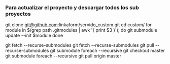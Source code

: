 ### Para actualizar el proyecto y descargar todos los sub proyectos
git clone git@github.com:linkaform/servido_custom.git
cd custom/
for module in $(grep path .gitmodules  | awk '{ print $3 }'); do
   git submodule update --init $module
done

git fetch --recurse-submodules
git fetch --recurse-submodules
git pull --recurse-submodules
git submodule foreach --recursive git checkout master
git submodule foreach --recursive git pull origin master
